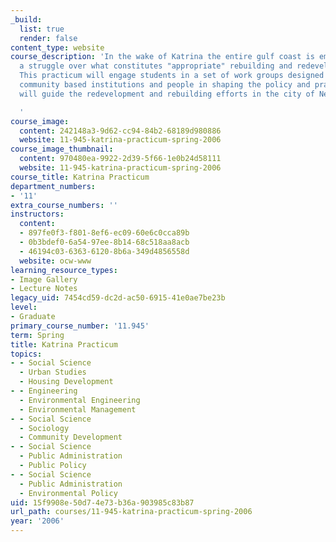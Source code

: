 ```yaml
---
_build:
  list: true
  render: false
content_type: website
course_description: 'In the wake of Katrina the entire gulf coast is embroiled in
  a struggle over what constitutes "appropriate" rebuilding and redevelopment efforts.
  This practicum will engage students in a set of work groups designed to assist local
  community based institutions and people in shaping the policy and practices that
  will guide the redevelopment and rebuilding efforts in the city of New Orleans.

  '
course_image:
  content: 242148a3-9d62-cc94-84b2-68189d980886
  website: 11-945-katrina-practicum-spring-2006
course_image_thumbnail:
  content: 970480ea-9922-2d39-5f66-1e0b24d58111
  website: 11-945-katrina-practicum-spring-2006
course_title: Katrina Practicum
department_numbers:
- '11'
extra_course_numbers: ''
instructors:
  content:
  - 897fe0f3-f801-8ef6-ec09-60e6c0cca89b
  - 0b3bdef0-6a54-97ee-8b14-68c518aa8acb
  - 46194c03-6363-6120-8b6a-349d4856558d
  website: ocw-www
learning_resource_types:
- Image Gallery
- Lecture Notes
legacy_uid: 7454cd59-dc2d-ac50-6915-41e0ae7be23b
level:
- Graduate
primary_course_number: '11.945'
term: Spring
title: Katrina Practicum
topics:
- - Social Science
  - Urban Studies
  - Housing Development
- - Engineering
  - Environmental Engineering
  - Environmental Management
- - Social Science
  - Sociology
  - Community Development
- - Social Science
  - Public Administration
  - Public Policy
- - Social Science
  - Public Administration
  - Environmental Policy
uid: 15f9908e-50d7-4e73-b36a-903985c83b87
url_path: courses/11-945-katrina-practicum-spring-2006
year: '2006'
---
```

